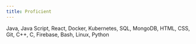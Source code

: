 ```yaml
---
title: Proficient
---
```


Java, Java Script, React, Docker, Kubernetes, SQL, MongoDB, HTML, CSS, Git, C++, C, Firebase, Bash, Linux, Python
